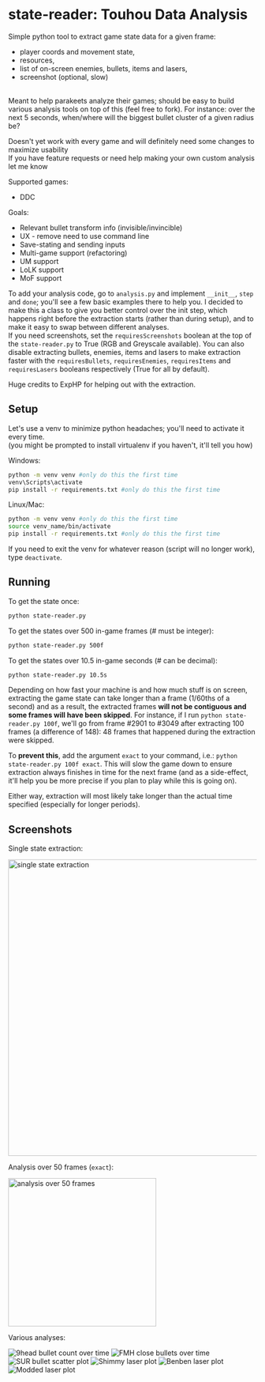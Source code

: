 # state-reader: Touhou Data Analysis

Simple python tool to extract game state data for a given frame: 
* player coords and movement state, 
* resources, 
* list of on-screen enemies, bullets, items and lasers, 
* screenshot (optional, slow)

<br>Meant to help parakeets analyze their games; should be easy to build various analysis tools on top of this (feel free to fork). For instance: over the next 5 seconds, when/where will the biggest bullet cluster of a given radius be?

Doesn't yet work with every game and will definitely need some changes to maximize usability
<br>If you have feature requests or need help making your own custom analysis let me know

Supported games:
* DDC

Goals:
* Relevant bullet transform info (invisible/invincible)
* UX - remove need to use command line
* Save-stating and sending inputs
* Multi-game support (refactoring)
* UM support
* LoLK support
* MoF support 

To add your analysis code, go to `analysis.py` and implement `__init__`, `step` and `done`; you'll see a few basic examples there to help you. I decided to make this a class to give you better control over the init step, which happens right before the extraction starts (rather than during setup), and to make it easy to swap between different analyses.
<br>If you need screenshots, set the `requiresScreenshots` boolean at the top of the `state-reader.py` to True (RGB and Greyscale available). You can also disable extracting bullets, enemies, items and lasers to make extraction faster with the `requiresBullets`, `requiresEnemies`, `requiresItems` and `requiresLasers` booleans respectively (True for all by default).

Huge credits to ExpHP for helping out with the extraction.

## Setup 
Let's use a venv to minimize python headaches; you'll need to activate it every time.
<br>(you might be prompted to install virtualenv if you haven't, it'll tell you how)

Windows:
```bash
python -m venv venv #only do this the first time
venv\Scripts\activate
pip install -r requirements.txt #only do this the first time
```

Linux/Mac:
```bash
python -m venv venv #only do this the first time
source venv_name/bin/activate
pip install -r requirements.txt #only do this the first time
```

If you need to exit the venv for whatever reason (script will no longer work), type `deactivate`.

## Running

To get the state once:
```bash
python state-reader.py
```

To get the states over 500 in-game frames (# must be integer):
```bash
python state-reader.py 500f
```

To get the states over 10.5 in-game seconds (# can be decimal):
```bash
python state-reader.py 10.5s
```

Depending on how fast your machine is and how much stuff is on screen, extracting the game state can take longer than a frame (1/60ths of a second) and as a result, the extracted frames **will not be contiguous and some frames will have been skipped**. For instance, if I run `python state-reader.py 100f`, we'll go from frame #2901 to #3049 after extracting 100 frames (a difference of 148): 48 frames that happened during the extraction were skipped. 

To **prevent this**, add the argument `exact` to your command, i.e.: `python state-reader.py 100f exact`. This will slow the game down to ensure extraction always finishes in time for the next frame (and as a side-effect, it'll help you be more precise if you plan to play while this is going on).

Either way, extraction will most likely take longer than the actual time specified (especially for longer periods).

## Screenshots

Single state extraction:

<img alt="single state extraction" src="https://i.imgur.com/mKAfFJ0.png" width="600px">

Analysis over 50 frames (`exact`):

<img alt="analysis over 50 frames" src="https://i.imgur.com/voSiS0I.png" width="300px">

Various analyses:

![9head bullet count over time](https://i.imgur.com/nLY7TPQ.png)
![FMH close bullets over time](https://i.imgur.com/o11hOLC.png)
![SUR bullet scatter plot](https://i.imgur.com/zXazVcT.png)
![Shimmy laser plot](https://cdn.discordapp.com/attachments/913211531158749227/1105889947241693396/image.png)
![Benben laser plot](https://cdn.discordapp.com/attachments/913211531158749227/1105993194233139351/image.png)
![Modded laser plot](https://cdn.discordapp.com/attachments/205514395566997514/1106354957281665034/image.png)